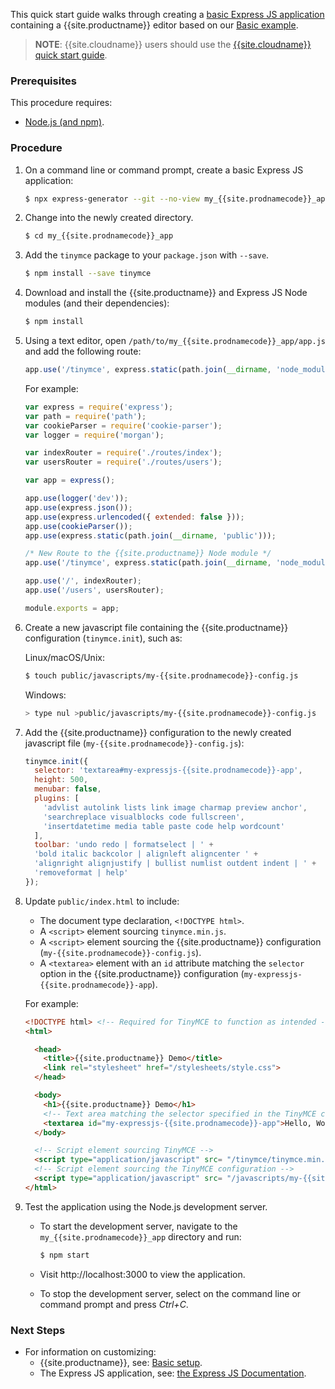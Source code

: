 This quick start guide walks through creating a [basic Express JS application](https://expressjs.com/en/starter/generator.html) containing a {{site.productname}} editor based on our [Basic example]({{site.baseurl}}/demo/basic-example/).

> **NOTE**: {{site.cloudname}} users should use the [{{site.cloudname}} quick start guide]({{site.baseurl}}/quick-start/).

### Prerequisites

This procedure requires:

* [Node.js (and npm)](https://nodejs.org/).

### Procedure

1. On a command line or command prompt, create a basic Express JS application:

    ```sh
    $ npx express-generator --git --no-view my_{{site.prodnamecode}}_app
    ```

1. Change into the newly created directory.

    ```sh
    $ cd my_{{site.prodnamecode}}_app
    ```

1. Add the `tinymce` package to your `package.json` with `--save`.

    ```sh
    $ npm install --save tinymce
    ```

1. Download and install the {{site.productname}} and Express JS Node modules (and their dependencies):

    ```sh
    $ npm install
    ```

1. Using a text editor, open `/path/to/my_{{site.prodnamecode}}_app/app.js` and add the following route:

    ```js
    app.use('/tinymce', express.static(path.join(__dirname, 'node_modules', 'tinymce')));
    ```

    For example:

    ```js
    var express = require('express');
    var path = require('path');
    var cookieParser = require('cookie-parser');
    var logger = require('morgan');

    var indexRouter = require('./routes/index');
    var usersRouter = require('./routes/users');

    var app = express();

    app.use(logger('dev'));
    app.use(express.json());
    app.use(express.urlencoded({ extended: false }));
    app.use(cookieParser());
    app.use(express.static(path.join(__dirname, 'public')));

    /* New Route to the {{site.productname}} Node module */
    app.use('/tinymce', express.static(path.join(__dirname, 'node_modules', 'tinymce')));

    app.use('/', indexRouter);
    app.use('/users', usersRouter);

    module.exports = app;
    ```

1. Create a new javascript file containing the {{site.productname}} configuration (`tinymce.init`), such as:

    Linux/macOS/Unix:

    ```sh
    $ touch public/javascripts/my-{{site.prodnamecode}}-config.js
    ```

    Windows:
    ```sh
    > type nul >public/javascripts/my-{{site.prodnamecode}}-config.js
    ```

1. Add the {{site.productname}} configuration to the newly created javascript file (`my-{{site.prodnamecode}}-config.js`):

    ```js
    tinymce.init({
      selector: 'textarea#my-expressjs-{{site.prodnamecode}}-app',
      height: 500,
      menubar: false,
      plugins: [
        'advlist autolink lists link image charmap preview anchor',
        'searchreplace visualblocks code fullscreen',
        'insertdatetime media table paste code help wordcount'
      ],
      toolbar: 'undo redo | formatselect | ' +
      'bold italic backcolor | alignleft aligncenter ' +
      'alignright alignjustify | bullist numlist outdent indent | ' +
      'removeformat | help'
    });
    ```

1. Update `public/index.html` to include:
    - The document type declaration, `<!DOCTYPE html>`.
    - A `<script>` element sourcing `tinymce.min.js`.
    - A `<script>` element sourcing the {{site.productname}} configuration (`my-{{site.prodnamecode}}-config.js`).
    - A `<textarea>` element with an `id` attribute matching the `selector` option in the {{site.productname}} configuration (`my-expressjs-{{site.prodnamecode}}-app`).

    For example:

    ```html
    <!DOCTYPE html> <!-- Required for TinyMCE to function as intended -->
    <html>

      <head>
        <title>{{site.productname}} Demo</title>
        <link rel="stylesheet" href="/stylesheets/style.css">
      </head>

      <body>
        <h1>{{site.productname}} Demo</h1>
        <!-- Text area matching the selector specified in the TinyMCE configuration -->
        <textarea id="my-expressjs-{{site.prodnamecode}}-app">Hello, World!</textarea>
      </body>

      <!-- Script element sourcing TinyMCE -->
      <script type="application/javascript" src= "/tinymce/tinymce.min.js"></script>
      <!-- Script element sourcing the TinyMCE configuration -->
      <script type="application/javascript" src= "/javascripts/my-{{site.prodnamecode}}-config.js"></script>
    </html>
    ```

1. Test the application using the Node.js development server.
    * To start the development server, navigate to the `my_{{site.prodnamecode}}_app` directory and run:

        ```sh
        $ npm start
        ```

    * Visit http://localhost:3000 to view the application.

    * To stop the development server, select on the command line or command prompt and press _Ctrl+C_.

### Next Steps

* For information on customizing:
    * {{site.productname}}, see: [Basic setup]({{site.baseurl}}/general-configuration-guide/basic-setup/).
    * The Express JS application, see: [the Express JS Documentation](https://expressjs.com/).
